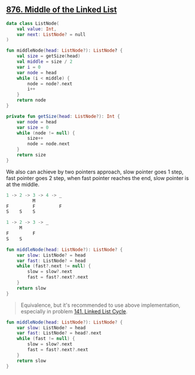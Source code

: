 ## [876. Middle of the Linked List](https://leetcode.com/problems/middle-of-the-linked-list/)

```kotlin
data class ListNode(
    val value: Int,
    var next: ListNode? = null
)

fun middleNode(head: ListNode?): ListNode? {
    val size = getSize(head)
    val middle = size / 2
    var i = 0
    var node = head
    while (i < middle) {
        node = node?.next
        i++
    }
    return node
}

private fun getSize(head: ListNode?): Int {
    var node = head
    var size = 0
    while (node != null) {
        size++
        node = node.next
    }
    return size
}
```

We also can achieve by two pointers approach, slow pointer goes 1 step, fast pointer goes 2 step, when fast pointer reaches the end, slow pointer is at the middle.

```js
1 -> 2 -> 3 -> 4 -> _
          M
F         F         F
S    S    S

1 -> 2 -> 3 -> _
     M
F         F
S    S
```

```kotlin
fun middleNode(head: ListNode?): ListNode? {
    var slow: ListNode? = head
    var fast: ListNode? = head
    while (fast?.next != null) {
        slow = slow?.next
        fast = fast?.next?.next
    }
    return slow
}
```

> Equivalence, but it's recommended to use above implementation, especially in problem [141. Linked List Cycle](https://leetcode.com/problems/linked-list-cycle/).

```kotlin
fun middleNode(head: ListNode?): ListNode? {
    var slow: ListNode? = head
    var fast: ListNode? = head?.next
    while (fast != null) {
        slow = slow?.next
        fast = fast?.next?.next
    }
    return slow
}
```